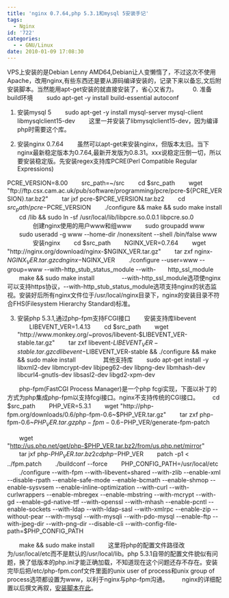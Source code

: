 ```yaml
---
title: 'nginx 0.7.64,php 5.3.1和mysql 5安装手记'
tags:
  - Nginx
id: '722'
categories:
  - - GNU/Linux
date: 2010-01-09 17:08:30
---
```


VPS上安装的是Debian Lenny AMD64,Debian让人变懒惰了，不过这次不使用Apache，改用nginx,有些东西还是要从源码编译安装的，记录下来以备忘,文后附安装脚本。当然能用apt-get安装的就直接安装了，省心又省力。
　　
0. 准备build环境
　　sudo apt-get -y install build-essential autoconf

1. 安装mysql 5
　　sudo apt-get -y install mysql-server mysql-client libmysqlclient15-dev
　　这里一并安装了libmysqlclient15-dev，因为编译php时需要这个库。

2. 安装nginx 0.7.64
　　虽然可以apt-get来安装nginx，但版本太旧。当下nginx最新稳定版本为0.7.64,最新开发版为0.8.31。xxx说稳定压倒一切，所以要安装稳定版。先安装regex支持库PCRE(Perl Compatible Regular Expressions)
<!-- more -->
PCRE_VERSION=8.00
　　src_path=~/src
　　cd $src_path
　　wget "ftp://ftp.csx.cam.ac.uk/pub/software/programming/pcre/pcre-${PCRE_VERSION}.tar.bz2"
　　tar jxf pcre-$PCRE_VERSION.tar.bz2
　　cd $src_path/pcre-$PCRE_VERSION
　　./configure && make && sudo make install
　　cd /lib && sudo ln -sf /usr/local/lib/libpcre.so.0.0.1 libpcre.so.0
　　
　　创建nginx使用的用户www和组www
　　sudo groupadd www
　　sudo useradd -g www --home-dir /nonexsitent --shell /bin/false www
　　
　　安装nginx
　　cd $src_path
　　NGINX_VER=0.7.64
　　wget "http://nginx.org/download/nginx-$NGINX_VER.tar.gz"
　　tar zxf nginx-$NGINX_VER.tar.gz
　　cd nginx-$NGINX_VER
　　./configure --user=www --group=www --with-http_stub_status_module --with-　　http_ssl_module
　　make && sudo make install
　　
　　--with-http_ssl_module选项使nginx可以支持https协议，--with-http_stub_status_module选项支持nginx的状态监视。安装好后所有nginx文件位于/usr/local/nginx目录下，nginx的安装目录不符合FHS(Filesystem Hierarchy Standard)标准。

3. 安装php 5.3.1,通过php-fpm支持FCGI接口
　　安装支持库libevent
　　LIBEVENT_VER=1.4.13
　　cd $src_path
　　wget "http://www.monkey.org/~provos/libevent-$LIBEVENT_VER-stable.tar.gz"
　　tar zxf libevent-$LIBEVENT_VER-stable.tar.gz
　　cd libevent-$LIBEVENT_VER-stable && ./configure && make && sudo make install
　　
　　其他支持库
　　sudo apt-get install -y libxml2-dev libmcrypt-dev libjpeg62-dev libpng-dev libmhash-dev libcurl4-gnutls-dev libsasl2-dev libgd2-xpm-dev

　　php-fpm(FastCGI Process Manager)是一个php fcgi实现，下面以补丁的方式为php集成php-fpm以支持fcgi接口。nginx不支持传统的CGI接口。
　　cd $src_path
　　PHP_VER=5.3.1
　　wget "http://php-fpm.org/downloads/0.6/php-fpm-0.6~$PHP_VER.tar.gz"
　　tar zxf php-fpm-0.6~$PHP_VER.tar.gz
　　php-fpm-0.6-$PHP_VER/generate-fpm-patch

　　wget "http://us.php.net/get/php-$PHP_VER.tar.bz2/from/us.php.net/mirror"
　　tar jxf php-$PHP_VER.tar.bz2
　　cd php-$PHP_VER
　　patch -p1 < ../fpm.patch
　　./buildconf --force
　　PHP_CONFIG_PATH=/usr/local/etc
　　./configure --with-fpm --with-libevent=shared --with-zlib --enable-xml --disable-rpath --enable-safe-mode --enable-bcmath --enable-shmop --enable-sysvsem --enable-inline-optimization --with-curl --with-curlwrappers --enable-mbregex --enable-mbstring --with-mcrypt --with-gd --enable-gd-native-ttf --with-openssl --with-mhash --enable-pcntl --enable-sockets --with-ldap --with-ldap-sasl --with-xmlrpc --enable-zip --without-pear --with-mysql --with-mysqli --with-pdo-mysql --enable-ftp --with-jpeg-dir --with-png-dir --disable-cli --with-config-file-path=$PHP_CONFIG_PATH

　　make && sudo make install
　　这里将php的配置文件路径改为/usr/local/etc而不是默认的/usr/local/lib。php 5.3.1自带的配置文件貌似有问题，换了低版本的php.ini才能正确加载，不知道现在这个问题还存不存在。安装完毕后把/etc/php-fpm.conf文件里面的unix user of process和unix group of process选项都设置为www，以利于nginx与php-fpm沟通。
　　nginx的详细配置以后撰文再叙，[安装脚本在此](/downloads/lnmp_install.sh)。